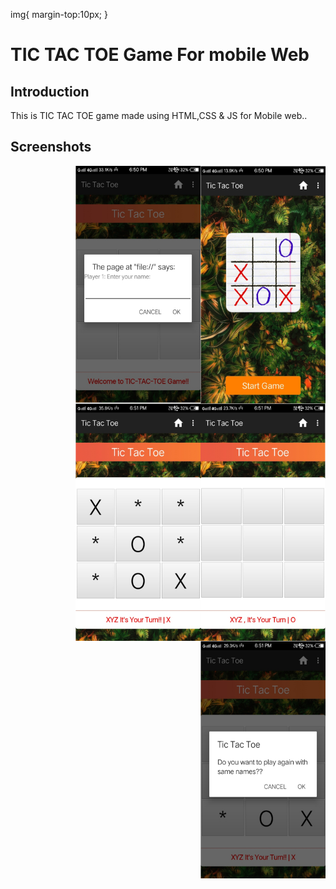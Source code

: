 img{
margin-top:10px;
}
<h1>TIC TAC TOE Game For mobile Web</h1>
<h2>Introduction</h2>
This is TIC TAC TOE game made using HTML,CSS &amp; JS for Mobile web..
<h2>Screenshots</h2>
<img align="right"  src="Untitled1.jpg" width="200px" height="380px">
<img align="right"  src="Untitled2.jpg" width="200px" height="380px">
<img align="right"  src="Untitled3.jpg" width="200px" height="380px">
<img align="right"  src="Untitled5.jpg" width="200px" height="380px">
<img align="right" src="Untitled6.jpg" width="200px" height="380px">
